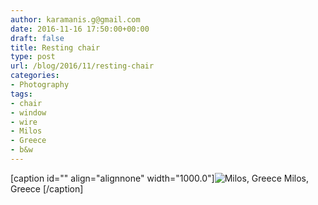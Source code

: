 ```yaml
---
author: karamanis.g@gmail.com
date: 2016-11-16 17:50:00+00:00
draft: false
title: Resting chair
type: post
url: /blog/2016/11/resting-chair
categories:
- Photography
tags:
- chair
- window
- wire
- Milos
- Greece
- b&w
---
```


[caption id="" align="alignnone" width="1000.0"]![ Milos, Greece ](https://images.squarespace-cdn.com/content/v1/4f3f61bae4b063b909445965/1478879489770-931NN4UC5VCOPYRU025Y/ke17ZwdGBToddI8pDm48kNu93_l1Rc0JoXikXAEKHf17gQa3H78H3Y0txjaiv_0fDoOvxcdMmMKkDsyUqMSsMWxHk725yiiHCCLfrh8O1z5QHyNOqBUUEtDDsRWrJLTmDJyaVitQ06bkWUY0OMxkmN-bdz7wg8la12Me-ub45vBE5029s6uMXtkNCzVgxK8m/image-asset.jpeg?format=original)
 Milos, Greece [/caption]
